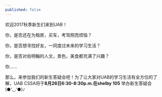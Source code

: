 ```yaml
---
published: false
---
```

欢迎2017秋季新生们来到UAB！

你，是否还在为租房，买车，考驾照而烦恼？

你，是否想寻找好友，一同度过未来的学习生活？

你，是否对伯明翰的人文，景色，美食都充满了兴趣？

你……

那么，来参加我们的新生答疑会吧！为了让大家对UAB的学习生活有全方位的了解，UAB CSSA将于**8月26日6:30-8:30p.m.在shelby 105** 举办新生答疑会(●'◡'●)ﾉ